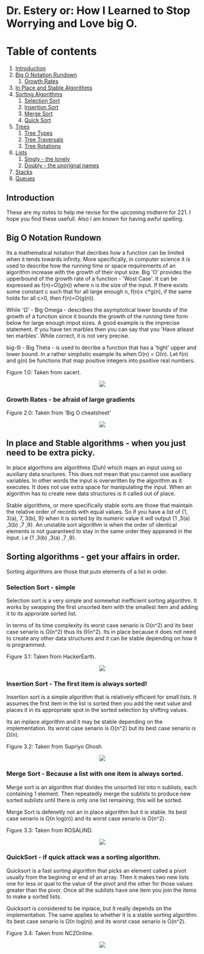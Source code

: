 # Dr. Estery or: How I Learned to Stop Worrying and Love big O. 

# Table of contents
1. [Introduction](#introduction)
2. [Big O Notation Rundown](#paragraph1)
    1. [Growth Rates](#subparagraph1)
3. [In Place and Stable Algorithms](#paragraph2)
4. [Sorting Algorithms](#paragraph3)
    1. [Selection Sort](#subparagraph4)
    2. [Insertion Sort](#subparagraph5)
    3. [Merge Sort](#subparagraph6)
    4. [Quick Sort](#subparagraph7)
5. [Trees](#paragraph4)
    1. [Tree Types](#subparagraph6)
    2. [Tree Traversals](#subparagraph7)
    3. [Tree Rotations](#subparagraph8)
6. [Lists](#paragraph5)
    1. [Singly - the lonely](#subparagraph9)
    2. [Doubly - the unorignal names](#subparagraph8)
7. [Stacks](#paragraph6)
8. [Queues](#paragraph7)


## Introduction <a name="introduction"></a>
These are my notes to help me revise for the upcoming midterm for 221. I hope you find these usefull. Also I am known for having awful spelling.

## Big O Notation Rundown <a name="paragraph1"></a>
Its a mathematical notation that decribes how a function can be limited when it tends towards infinity. More specifically, in computer science it is used to describe how the running time or space requirements of an algorithm increase with the growth of their input size. Big 'O' provides the upperbound of the growth rate of a function - 'Wost Case'. It can be expressed as f(n)=O(g(n)) where n is the size of the input. If there exists some constant c such that for all large enough n, f(n)≤ c*g(n), if the same holds for all c>0, then f(n)=O(g(n)).

While 'Ω' - Big Omega - describes the asymptotical lower bounds of the growth of a function since it bounds the growth of the running time form below for large enough imput sizes. A good example is the imprecise statement. If you have ten marbles then you can say that you 'Have atleast ten marbles'. While correct, it is not very precise. 

big-Θ - Big Theta - is used to decribe a function that has a 'tight' upper and lower bound. In a rather simplistic example its when O(n) = Ω(n). Let f(n) and g(n) be functions that map positive integers into psoitive real numbers. 

Figure 1.0: Taken from sacert. 
<p align="center">
  <img src="https://i.imgur.com/4kZ9Fe8.png">
</p>


### Growth Rates - be afraid of large gradients <a name="subparagraph1"></a>
Figure 2.0: Taken from 'Big O cheatsheet' 
<p align="center">
  <img src="https://i.imgur.com/ZFG8gfG.png">
</p>

## In place and Stable algorithms - when you just need to be extra picky. <a name="paragraph2"></a>
In place algorthms are algorithms (Duh) which maps an input using so auxiliary data sructures. This does not mean that you cannot use auxiliary variables. In other words the input is overwritten by the algorithm as it executes. It does not use extra space for manipulating the input. When an algorithm has to create new data structures is it called out of place. 

Stable algorithms, or more specifically stable sorts are those that maintain the relative order of records with equal values. So if you have a list of {1, 3(a), 7, 3(b), 9} when it is sorted by its numeric value it will output {1 ,3(a) ,3(b) ,7 ,9}. An unstable sort algorithm is when the order of identical elements is not guaranteed to stay in the same order they appeared in the input. i.e  {1 ,3(b) ,3(a) ,7 ,9}.

## Sorting algorithms - get your affairs in order. <a name="paragraph3"></a>
Sorting algorithms are those that puts elements of a list in order. 

### Selection Sort - simple <a name="subparagraph2"></a>
Selection sort is a very simple and somewhat inefficient sorting algorithm. It works by swapping the first unsorted item with the smallest item and adding it to its approrate sorted list. 

In terms of its time complexity its worst case senario is O(n^2) and its best case senario is Ω(n^2) thus its Θ(n^2). Its in place because it does not need to create any other data structures and it can be stable depending on how it is programmed. 

Figure 3.1: Taken from HackerEarth.
<p align="center">
  <img src="https://he-s3.s3.amazonaws.com/media/uploads/2888f5b.png">
</p>

### Insertion Sort - The first item is always sorted! <a name="subparagraph3"></a>
Insertion sort is a simple algorithm that is relatively efficient for small lists. It assumes the first item in the list is sorted then you add the next value and places it in its appropriate spot in the sorted selection by shifting values. 

Its an inplace algorithm and it may be stable depending on the implementation. Its worst case senario is O(n^2) but its best case senario is Ω(n).

Figure 3.2: Taken from Supriyo Ghosh
<p align="center">
  <img src="https://media.licdn.com/media/gcrc/dms/image/C5112AQHNYaMUMohXxA/article-cover_image-shrink_600_2000/0?e=2128291200&v=beta&t=jHdAZ7HJCPgmXkuRJ1EkDW37myYH2IWQOljVmiCTdNo">
</p>

### Merge Sort - Because a list with one item is always sorted. <a name="subparagraph4"></a>
Merge sort is an algorithm that divides the unsorted list into n sublists, each containing 1 element. Then repeatedly merge the sublists to produce new sorted sublists until there is only one list remaining; this will be sorted. 

Merge Sort is defenetly not an in place algorithm but it is stable. Its best case senario is Ω(n log(n)) and its worst case senario is O(n^2). 

Figure 3.3: Taken from ROSALIND.
<p align="center">
  <img src="https://i.imgur.com/9IC043f.png">
</p>

### QuickSort - if quick attack was a sorting algorithm. <a name="subparagraph5"></a>
Quicksort is a fast sorting algorithm that picks an element called a pivot usually from the begining or end of an array. Then it makes two new lists one for less or qual to the value of the pivot and the other for those values greater than the pivor. Once all the sublists have one item you join the items to make a sorted lists.

Quicksort is considered to be inplace, but it really depends on the implementation. The same applies to whether it is a stable sorting algorithm. Its best case senario is Ω(n log(n)) and its worst case senario is O(n^2).

Figure 3.4: Taken from NCZOnline.
<p align="center">
  <img src="https://www.nczonline.net/images/wp-content/uploads/2012/11/quicksort_partition1.png">
</p>

